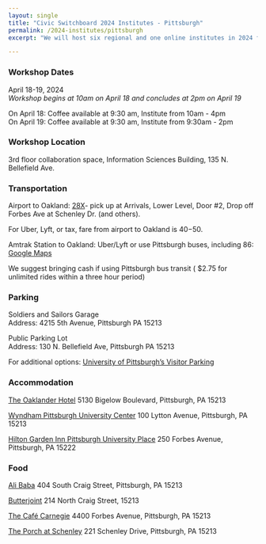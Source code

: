 ```yaml
---
layout: single
title: "Civic Switchboard 2024 Institutes - Pittsburgh"
permalink: /2024-institutes/pittsburgh
excerpt: "We will host six regional and one online institutes in 2024 for library workers interested in serving as intermediaries between community members and civic data and developing civic data roles for their libraries."

---
```

### Workshop Dates
April 18-19, 2024  
*Workshop begins at 10am on April 18 and concludes at 2pm on April 19*  

On April 18: Coffee available at 9:30 am, Institute from 10am - 4pm  
On April 19: Coffee available at 9:30 am, Institute from 9:30am - 2pm

### Workshop Location
3rd floor collaboration space, Information Sciences Building, 135 N. Bellefield Ave. 

### Transportation
Airport to Oakland: [28X](https://www.rideprt.org/pdfs/28X.pdf)- pick up at Arrivals, Lower Level, Door #2, Drop off Forbes Ave at Schenley Dr. (and others).   

For Uber, Lyft, or tax, fare from airport to Oakland is $40-$50.  

Amtrak Station to Oakland: Uber/Lyft or use Pittsburgh buses, including 86: [Google Maps](https://www.google.com/maps/dir/Amtrak+Pittsburgh+Station,+Liberty+Avenue,+Pittsburgh,+PA/Information+Sciences+Bldg,+135+N+Bellefield+Ave,+Pittsburgh,+PA+15213/@40.4502438,-80.0155262,13z/data=!3m1!4b1!4m19!4m18!1m5!1m1!1s0x8834f1589fe2b1bf:0x6dffce30c7354135!2m2!1d-79.9915525!2d40.4446786!1m5!1m1!1s0x8834f2258723e905:0xbc166e2a40b6776c!2m2!1d-79.9526582!2d40.4474059!2m4!5e0!5e1!5e2!5e3!3e3?entry=ttu)  

We suggest bringing cash if using Pittsburgh bus transit ( $2.75 for unlimited rides within a three hour period)


### Parking
Soldiers and Sailors Garage  
Address: 4215 5th Avenue, Pittsburgh PA 15213

Public Parking Lot  
Address: 130 N. Bellefield Ave, Pittsburgh PA 15213

For additional options: [University of Pittsburgh’s Visitor Parking](https://www.pts.pitt.edu/mobility/parking/visitor-and-daily-parking)

### Accommodation
[The Oaklander Hotel](https://theoaklanderhotel.com/_)
5130 Bigelow Boulevard, Pittsburgh, PA 15213

[Wyndham Pittsburgh University Center](https://www.wyndhampittsburghuniversitycenter.com/)
100 Lytton Avenue, Pittsburgh, PA 15213

[Hilton Garden Inn Pittsburgh University Place](https://www.hilton.com/en/hotels/pitucgi-hilton-garden-inn-pittsburgh-university-place/)
250 Forbes Avenue, Pittsburgh, PA 15222

### Food
[Ali Baba](https://www.alibabapgh.com/)
404 South Craig Street, Pittsburgh, PA 15213

[Butterjoint](https://butterjoint.com/)
214 North Craig Street, 15213

[The Café Carnegie](https://thecafecarnegie.com/)
4400 Forbes Avenue, Pittsburgh, PA 15213

[The Porch at Schenley](https://www.dineattheporch.com/schenley)
221 Schenley Drive, Pittsburgh, PA 15213

